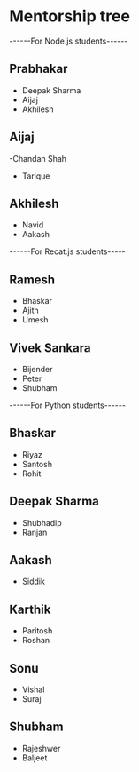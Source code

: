 # Mentorship tree

------For Node.js students------

## Prabhakar
- Deepak Sharma
- Aijaj
- Akhilesh

## Aijaj
-Chandan Shah
- Tarique

## Akhilesh
- Navid
- Aakash

------For Recat.js students-----

## Ramesh
- Bhaskar
- Ajith
- Umesh

## Vivek Sankara
- Bijender
- Peter
- Shubham

------For Python students------

## Bhaskar
- Riyaz
- Santosh
- Rohit

## Deepak Sharma
- Shubhadip
- Ranjan

## Aakash
- Siddik

## Karthik
- Paritosh
- Roshan

## Sonu
- Vishal
- Suraj

## Shubham
- Rajeshwer
- Baljeet
